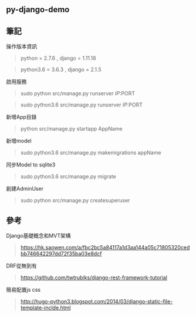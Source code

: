 ## py-django-demo

## 筆記

操作版本資訊
> python = 2.7.6 , django = 1.11.18

> python3.6 = 3.6.3 , django = 2.1.5

啟用服務
 > sudo python src/manage.py runserver $IP:$PORT
    
 > sudo python3.6 src/manage.py runserver $IP:$PORT
 
新增App目錄
 > python src/manage.py startapp AppName
 
新增model 
 > sudo python3.6 src/manage.py makemigrations appName

同步Model to sqlite3
 > sudo python3.6 src/manage.py migrate
    
創建AdminUser
 > sudo python src/manage.py createsuperuser
 
## 參考

Django基礎概念和MVT架構
 > https://hk.saowen.com/a/fbc2bc5a84117a1d3aa144a05c71805320cedbb746642297dd72f35ba03e8dcf

DRF從無到有
 > https://github.com/twtrubiks/django-rest-framework-tutorial

簡易配置js css
 > http://hugo-python3.blogspot.com/2014/03/django-static-file-template-inclde.html
 
